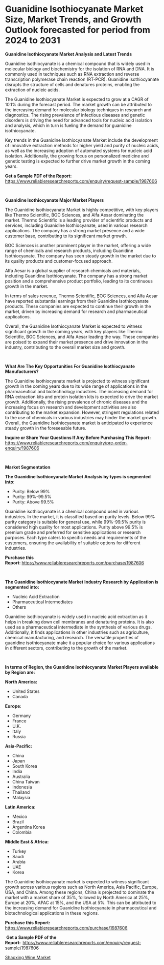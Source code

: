 <p><h1>Guanidine Isothiocyanate Market Size, Market Trends, and Growth Outlook forecasted for period from 2024 to 2031</h1></p><p><strong>Guanidine Isothiocyanate Market Analysis and Latest Trends</strong></p>
<p><p>Guanidine isothiocyanate is a chemical compound that is widely used in molecular biology and biochemistry for the isolation of RNA and DNA. It is commonly used in techniques such as RNA extraction and reverse transcription polymerase chain reaction (RT-PCR). Guanidine isothiocyanate disrupts the structure of cells and denatures proteins, enabling the extraction of nucleic acids.</p><p>The Guanidine Isothiocyanate Market is expected to grow at a CAGR of 10.1% during the forecast period. The market growth can be attributed to the increasing demand for molecular biology techniques in research and diagnostics. The rising prevalence of infectious diseases and genetic disorders is driving the need for advanced tools for nucleic acid isolation and analysis, which in turn is fueling the demand for guanidine isothiocyanate.</p><p>Key trends in the Guanidine Isothiocyanate Market include the development of innovative extraction methods for higher yield and purity of nucleic acids, as well as the increasing adoption of automated systems for nucleic acid isolation. Additionally, the growing focus on personalized medicine and genetic testing is expected to further drive market growth in the coming years.</p></p>
<p><strong>Get a Sample PDF of the Report:&nbsp;</strong> <a href="https://www.reliableresearchreports.com/enquiry/request-sample/1987606">https://www.reliableresearchreports.com/enquiry/request-sample/1987606</a></p>
<p>&nbsp;</p>
<p><strong>Guanidine Isothiocyanate Major Market Players</strong></p>
<p><p>The Guanidine Isothiocyanate Market is highly competitive, with key players like Thermo Scientific, BOC Sciences, and Alfa Aesar dominating the market. Thermo Scientific is a leading provider of scientific products and services, including Guanidine Isothiocyanate, used in various research applications. The company has a strong market presence and a wide customer base, contributing to its significant market growth.</p><p>BOC Sciences is another prominent player in the market, offering a wide range of chemicals and research products, including Guanidine Isothiocyanate. The company has seen steady growth in the market due to its quality products and customer-focused approach.</p><p>Alfa Aesar is a global supplier of research chemicals and materials, including Guanidine Isothiocyanate. The company has a strong market position and a comprehensive product portfolio, leading to its continuous growth in the market.</p><p>In terms of sales revenue, Thermo Scientific, BOC Sciences, and Alfa Aesar have reported substantial earnings from their Guanidine Isothiocyanate products. These companies are expected to continue their growth in the market, driven by increasing demand for research and pharmaceutical applications.</p><p>Overall, the Guanidine Isothiocyanate Market is expected to witness significant growth in the coming years, with key players like Thermo Scientific, BOC Sciences, and Alfa Aesar leading the way. These companies are poised to expand their market presence and drive innovation in the industry, contributing to the overall market size and growth.</p></p>
<p>&nbsp;</p>
<p><strong>What Are The Key Opportunities For Guanidine Isothiocyanate Manufacturers?</strong></p>
<p><p>The Guanidine Isothiocyanate market is projected to witness significant growth in the coming years due to its wide range of applications in the pharmaceutical and biotechnology industries. The increasing demand for RNA extraction kits and protein isolation kits is expected to drive the market growth. Additionally, the rising prevalence of chronic diseases and the increasing focus on research and development activities are also contributing to the market expansion. However, stringent regulations related to the use of chemicals in various industries may hinder the market growth. Overall, the Guanidine Isothiocyanate market is anticipated to experience steady growth in the foreseeable future.</p></p>
<p><strong>Inquire or Share Your Questions If Any Before Purchasing This Report:</strong> <a href="https://www.reliableresearchreports.com/enquiry/pre-order-enquiry/1987606">https://www.reliableresearchreports.com/enquiry/pre-order-enquiry/1987606</a></p>
<p>&nbsp;</p>
<p><strong>Market Segmentation</strong></p>
<p><strong>The Guanidine Isothiocyanate Market Analysis by types is segmented into:</strong></p>
<p><ul><li>Purity: Below 99%</li><li>Purity: 99%-99.5%</li><li>Purity: Above 99.5%</li></ul></p>
<p><p>Guanidine isothiocyanate is a chemical compound used in various industries. In the market, it is classified based on purity levels. Below 99% purity category is suitable for general use, while 99%-99.5% purity is considered high quality for most applications. Purity above 99.5% is premium grade and preferred for sensitive applications or research purposes. Each type caters to specific needs and requirements of the customers, ensuring the availability of suitable options for different industries.</p></p>
<p><strong>Purchase this Report:&nbsp;</strong><a href="https://www.reliableresearchreports.com/purchase/1987606">https://www.reliableresearchreports.com/purchase/1987606</a></p>
<p>&nbsp;</p>
<p><strong>The Guanidine Isothiocyanate Market Industry Research by Application is segmented into:</strong></p>
<p><ul><li>Nucleic Acid Extraction</li><li>Pharmaceutical Intermediates</li><li>Others</li></ul></p>
<p><p>Guanidine isothiocyanate is widely used in nucleic acid extraction as it helps in breaking down cell membranes and denaturing proteins. It is also used as a pharmaceutical intermediate in the synthesis of various drugs. Additionally, it finds applications in other industries such as agriculture, chemical manufacturing, and research. The versatile properties of guanidine isothiocyanate make it a popular choice for various applications in different sectors, contributing to the growth of the market.</p></p>
<p>&nbsp;</p>
<p><strong>In terms of Region, the Guanidine Isothiocyanate Market Players available by Region are:</strong></p>
<p>
    <p> <strong> North America: </strong>
        <ul>
            <li>United States</li>
            <li>Canada</li>
        </ul>
        </p> 
    <p> <strong> Europe: </strong>
        <ul>
            <li>Germany</li>
            <li>France</li>
            <li>U.K.</li>
            <li>Italy</li>
            <li>Russia</li>
        </ul>
        </p> 
    <p> <strong> Asia-Pacific: </strong>
        <ul>
            <li>China</li>
            <li>Japan</li>
            <li>South Korea</li>
            <li>India</li>
            <li>Australia</li>
            <li>China Taiwan</li>
            <li>Indonesia</li>
            <li>Thailand</li>
            <li>Malaysia</li>
        </ul>
        </p> 
    <p> <strong> Latin America: </strong>
        <ul>
            <li>Mexico</li>
            <li>Brazil</li>
            <li>Argentina Korea</li>
            <li>Colombia</li>
        </ul>
        </p> 
    <p> <strong> Middle East & Africa: </strong>
        <ul>
            <li>Turkey</li>
            <li>Saudi</li>
            <li>Arabia</li>
            <li>UAE</li>
            <li>Korea</li>
        </ul>
    </p>
    </p>
<p><p>The Guanidine Isothiocyanate market is expected to witness significant growth across various regions such as North America, Asia Pacific, Europe, USA, and China. Among these regions, China is projected to dominate the market with a market share of 35%, followed by North America at 25%, Europe at 20%, APAC at 15%, and the USA at 5%. This can be attributed to the increasing demand for Guanidine Isothiocyanate in pharmaceutical and biotechnological applications in these regions.</p></p>
<p><strong>Purchase this Report: </strong><a href="https://www.reliableresearchreports.com/purchase/1987606">https://www.reliableresearchreports.com/purchase/1987606</a></p>
<p>&nbsp;<strong>Get a Sample PDF of the Report:&nbsp;&nbsp;</strong><a href="https://www.reliableresearchreports.com/enquiry/request-sample/1987606">https://www.reliableresearchreports.com/enquiry/request-sample/1987606</a></p>
<p><strong></strong></p>
<p><p><a href="https://view.publitas.com/reportprime-1/shaoxing-wine-market-research-report-provides-thorough-industry-overview-which-offers-an-in-depth-analysis-of-product-trends-and-new-market-divisions/">Shaoxing Wine Market</a></p></p>